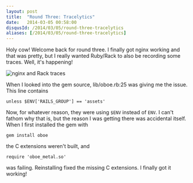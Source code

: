 ```yaml
---
layout: post
title:  "Round Three: Tracelytics"
date:   2014-03-05 00:58:00
disqusId: /2014/03/05/round-three-tracelytics
aliases: [/2014/03/05/round-three-tracelytics]
---
```


Holy cow!  Welcome back for round three.  I finally got nginx working and that was pretty, but I really wanted Ruby/Rack to also be recording some traces.  Well, it's happening!

![nginx and Rack traces](https://i.imgur.com/kO1vYH1.png)

When I looked into the gem source, lib/oboe.rb:25 was giving me the issue.  This line contains

    unless $ENV['RAILS_GROUP'] == 'assets'

Now, for whatever reason, they were using `$ENV` instead of `ENV`.  I can't fathom why that is, but the reason I was getting there was accidental itself.  When I first installed the gem with

    gem install oboe

the C extensions weren't built, and

    require 'oboe_metal.so'

was failing. Reinstalling fixed the missing C extensions. I finally got it working!

